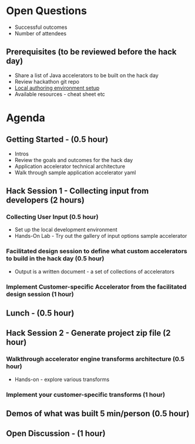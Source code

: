 # Open Questions
* Successful outcomes
* Number of attendees

## Prerequisites (to be reviewed before the hack day)	
* Share a list of Java accelerators to be built on the hack day
* Review hackathon git repo
* [Local authoring environment setup](local-authoring.md)
* Available resources - cheat sheet etc	

# Agenda
## Getting Started - (0.5 hour)
* Intros
* Review the goals and outcomes for the hack day
* Application accelerator technical architecture 
* Walk through sample application accelerator yaml
## Hack Session 1 - Collecting input from developers (2 hours)
### Collecting User Input (0.5 hour)
* Set up the local development environment
* Hands-On Lab - Try out the gallery of input options sample accelerator
### Facilitated design session to define what custom accelerators to build in the hack day (0.5 hour)
* Output is a written document - a set of collections of accelerators
### Implement Customer-specific Accelerator from the facilitated design session (1 hour)
## Lunch - (0.5 hour)
## Hack Session 2 - Generate project zip file (2 hour)
### Walkthrough accelerator engine transforms architecture (0.5 hour)
* Hands-on - explore various transforms
### Implement your customer-specific transforms (1 hour)
## Demos of what was built 5 min/person (0.5 hour)
## Open Discussion - (1 hour)
